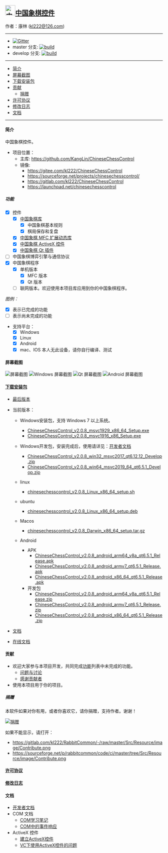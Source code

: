 ## [<img src="Src/Res/Picture/69/bjiang.png" title="中国象棋控件" width="32" height="32"/>中国象棋控件](https://github.com/KangLin/ChineseChessControl)

作者：康林 (kl222@126.com)

------------------------

- [![Gitter](https://badges.gitter.im/ChineseChessControl/community.svg)](https://gitter.im/ChineseChessControl/community?utm_source=badge&utm_medium=badge&utm_campaign=pr-badge)
- master 分支: [![build](https://github.com/KangLin/ChineseChessControl/actions/workflows/build.yml/badge.svg?branch=master)](https://github.com/KangLin/ChineseChessControl/actions/workflows/build.yml)
- develop 分支: [![build](https://github.com/KangLin/ChineseChessControl/actions/workflows/build.yml/badge.svg?branch=develop)](https://github.com/KangLin/ChineseChessControl/actions/workflows/build.yml)

-------------------------

- [简介](#简介)
- [屏幕截图](#屏幕截图)
- [下载安装包](#下载安装包)
- [贡献](#贡献)
  - [捐赠](#捐赠)
- [许可协议](License.md)
- [修改日志](ChangeLog.md)
- [文档](#文档)

-------------------------

#### 简介
中国象棋控件。

- 项目位置：
  + 主库: https://github.com/KangLin/ChineseChessControl
  + 镜像:
    - https://gitee.com/kl222/ChineseChessControl
    - https://sourceforge.net/projects/chinesechesscontrol/
    - https://gitlab.com/kl222/ChineseChessControl
    - https://launchpad.net/chinesechesscontrol

##### 功能
- [x] 控件
  + [x] [中国象棋库](Documents/Developer.md#中国象棋库)
    - [x] 中国象棋基本规则
    - [x] 棋局保存和复盘
  + [x] [中国象棋 MFC 扩展动态库](Documents/Developer.md#中国象棋-MFC-扩展动态库)
  + [x] [中国象棋 ActiveX 控件](ActiveX.md)
  + [x] [中国象棋 Qt 插件](Documents/Developer.md#中国象棋-Qt-插件)
- [ ] 中国象棋博弈引擎与通信协议
- [x] 中国象棋程序
  + [x] 单机版本
      + [x] MFC 版本
      + [x] Qt 版本
  + [ ] 联网版本。欢迎使用本项目库应用到你的中国象棋程序。

*图例：*

+ [x] 表示已完成的功能
+ [ ] 表示尚未完成的功能

- 支持平台：
  + [x] Windows
  + [x] Linux
  + [x] Android
  + [x] mac、IOS 本人无此设备，请你自行编译、测试

#### 屏幕截图

![屏幕截图](Documents/Image/ShotScreen.png "屏幕截图")
![Windows 屏幕截图](Documents/Image/windowsShotScreen.png "Windows 屏幕截图")
![Qt 屏幕截图](Documents/Image/QtShotScreen.png "Qt 屏幕截图")
![Android 屏幕截图](Documents/Image/androidShotScreen.jpg "Android 屏幕截图")

#### [下载安装包](https://github.com/KangLin/ChineseChessControl/releases/latest)
+ [最后版本](https://github.com/KangLin/ChineseChessControl/releases/latest)
+ 当前版本：
  - Windows安装包，支持 Windows 7 以上系统。
    - [ChineseChessControl_v2.0.8_msvc1929_x86_64_Setup.exe](https://github.com/KangLin/ChineseChessControl/releases/download/v2.0.8/ChineseChessControl_v2.0.8_msvc1929_x86_64_Setup.exe)
    - [ChineseChessControl_v2.0.8_msvc1916_x86_Setup.exe](https://github.com/KangLin/ChineseChessControl/releases/download/v2.0.8/ChineseChessControl_v2.0.8_msvc1929_x86_Setup.exe)

  - Windows开发包，安装完成后，使用请详见：[开发者文档](Documents/Developer.md#调试)

    - [ChineseChessControl_v2.0.8_win32_msvc2017_qt6.12.12_Develop.zip](https://github.com/KangLin/ChineseChessControl/releases/download/v2.0.8/ChineseChessControl_v2.0.8_win32_msvc2017_qt6.12.12_Develop.zip)
    - [ChineseChessControl_v2.0.8_win64_msvc2019_64_qt6.5.1_Develop.zip](https://github.com/KangLin/ChineseChessControl/releases/download/v2.0.8/ChineseChessControl_v2.0.8_win64_msvc2019_64_qt6.5.1_Develop.zip)

  - linux
    - [chinesechesscontrol_v2.0.8_Linux_x86_64_setup.sh](https://github.com/KangLin/ChineseChessControl/releases/download/v2.0.8/chinesechesscontrol_v2.0.8_Linux_x86_64_setup.sh)

  - ubuntu
    - [chinesechesscontrol_v2.0.8_Linux_x86_64_setup.deb](https://github.com/KangLin/ChineseChessControl/releases/download/v2.0.8/chinesechesscontrol_v2.0.8_Linux_x86_64_setup.deb)

  - Macos
    - [chinesechesscontrol_v2.0.8_Darwin_x86_64_setup.tar.gz](https://github.com/KangLin/ChineseChessControl/releases/download/v2.0.8/chinesechesscontrol_v2.0.8_Darwin_x86_64_setup.tar.gz)

  - Android
    - APK
      - [ChineseChessControl_v2.0.8_android_arm64_v8a_qt6.5.1_Release.apk](https://github.com/KangLin/ChineseChessControl/releases/download/v2.0.8/ChineseChessControl_v2.0.8_android_arm64_v8a_qt6.5.1_Release.apk)
      - [ChineseChessControl_v2.0.8_android_armv7_qt6.5.1_Release.apk](https://github.com/KangLin/ChineseChessControl/releases/download/v2.0.8/ChineseChessControl_v2.0.8_android_armv7_qt6.5.1_Release.apk)
      - [ChineseChessControl_v2.0.8_android_x86_64_qt6.5.1_Release.apk](https://github.com/KangLin/ChineseChessControl/releases/download/v2.0.8/ChineseChessControl_v2.0.8_android_x86_64_qt6.5.1_Release.apk)
    - 开发包
      - [ChineseChessControl_v2.0.8_android_arm64_v8a_qt6.5.1_Release.zip](https://github.com/KangLin/ChineseChessControl/releases/download/v2.0.8/ChineseChessControl_v2.0.8_android_arm64_v8a_qt6.5.1_Release.zip)
      - [ChineseChessControl_v2.0.8_android_armv7_qt6.5.1_Release.zip](https://github.com/KangLin/ChineseChessControl/releases/download/v2.0.8/ChineseChessControl_v2.0.8_android_armv7_qt6.5.1_Release.zip)
      - [ChineseChessControl_v2.0.8_android_x86_64_qt6.5.1_Release.zip](https://github.com/KangLin/ChineseChessControl/releases/download/v2.0.8/ChineseChessControl_v2.0.8_android_x86_64_qt6.5.1_Release.zip)

+ [文档](https://github.com/KangLin/ChineseChessControl/releases/download/v2.0.8/ChineseChessControl_v2.0.8_document.zip)
+ [在线文档](https://kanglin.github.io/ChineseChessControl/html/index.html)

#### 贡献
- 欢迎大家参与本项目开发，共同完成[功能](#功能)列表中未完成的功能。
  + [问题与讨论](https://github.com/KangLin/ChineseChessControl/issues)
  + [感谢贡献者](https://github.com/KangLin/ChineseChessControl/graphs/contributors)
- 使用本项目用于你的项目。

##### 捐赠
本软件如果对你有用，或者你喜欢它，请你捐赠，支持作者。谢谢！

[![捐赠](https://gitlab.com/kl222/RabbitCommon/-/raw/master/Src/Resource/image/Contribute.png "捐赠")](https://gitlab.com/kl222/RabbitCommon/-/raw/master/Src/Resource/image/Contribute.png "捐赠")

如果不能显示，请打开：
- https://gitlab.com/kl222/RabbitCommon/-/raw/master/Src/Resource/image/Contribute.png
- https://sourceforge.net/p/rabbitcommon/code/ci/master/tree/Src/Resource/image/Contribute.png

#### [许可协议](License.md)
#### [修改日志](ChangeLog.md)
#### 文档
- [开发者文档](Documents/Developer.md)
- COM 文档
  + [COM学习笔记](Documents/COM/COM学习笔记.html)
  + [COM中的事件响应](Documents/COM/COM中的事件响应.html)
- ActiveX 控件
  + [建立ActiveX控件](Documents/ActiveX控件/建立ActiveX控件.html)
  + [VC下使用ActiveX控件的问题](Documents/ActiveX控件/VC下使用ActiveX控件的问题.html)

